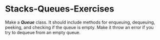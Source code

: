 # Stacks-Queues-Exercises
Make a ***Queue*** class. It should include methods for enqueuing, dequeuing, peeking, and checking if the queue is empty.  Make it throw an error if you try to dequeue from an empty queue.
